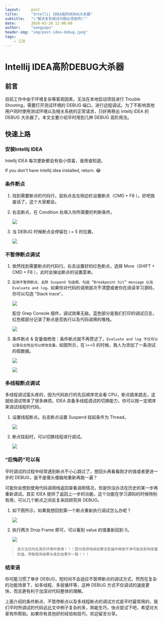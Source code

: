 ```yaml
---
layout:     post
title:      "Intellij IDEA高阶DEBUG大杀器"
subtitle:   "\"解决复杂调试问题必须良药\""
date:       2020-03-28 12:00:00
author:     "wangyapu"
header-img: "img/post-idea-debug.jpeg"
tags:
    - 工具
---
```


# Intellij IDEA高阶DEBUG大杀器

## 前言

目前工作中由于环境复杂等客观因素，无法在本地启动项目进行 Trouble Shooting，需要打开测试环境的 DEBUG 端口，进行远程调试。为了不影响其他用户同时使用测试环境以及相关系统的正常请求，只好再祭出 Intellij IDEA 的 DEBUG 大杀器了。本文主要介绍平时用到几种 DEBUG 高阶用法。

## 快速上路

### 安装Intellij IDEA

Intellij IDEA 每次更新都会有些小惊喜，谁用谁知道。

If you don't have intellij idea installed, return. 😂

### 条件断点

1. 找到需要断点的代码行，鼠标点击左侧边栏设置断点（CMD + F8 ）。好吧我废话了，这个大家都会。
2. 右击断点，在 Condition 处填入你所需要的判断条件。

    ![](http://wangyapu.iocoder.cn/15864909588043.jpg)

3. 当 DEBUG 时候断点会停留在 i = 5 的位置。

    ![](http://wangyapu.iocoder.cn/15864906470601.jpg)
 

### 不暂停断点调试

1. 依然找到需要断点的代码行。右击设置好的红色断点，选择 More（SHIFT + CMD + F8 ），此时会弹出断点的设置菜单。

2. `启用不暂停断点，去除 Suspend 勾选框，勾选 “Breakpoint hit” message 以及 Evaluate and log。`如果你对代码的调用层次不清楚或者你在阅读学习源码，你可以勾选 “Stack trace”，

    ![](http://wangyapu.iocoder.cn/15866666619415.jpg)

    配合 Grep Console 插件，调试效果无敌。蓝色部分是我们打印的调试日志，红色框部分记录了断点是否执行以及代码调用的堆栈。

    ![](http://wangyapu.iocoder.cn/15866667689018.jpg)

3. 条件断点 & 变量值修改：条件断点就不再赘述了，`Evaluate and log 不仅可以记录日志而且可以修改变量。`如图所示，在 i==5 的时候，我人为添加了一条测试的假数据。

    ![](http://wangyapu.iocoder.cn/15866676874067.jpg)

    ![](http://wangyapu.iocoder.cn/15866678334658.jpg)

### 多线程断点调试

多线程调试蛮头疼的，因为代码执行的先后顺序完全看 CPU，断点跳来跳去，这就给调试带来了很多麻烦。IDEA 具备多线程调试的切换能力，你可以按一定顺序来调试线程的代码。

1. 设置线程断点。右击断点设置 Suspend 挂起条件为 Thread。

    ![](http://wangyapu.iocoder.cn/15866759835238.jpg)

2. 断点挂起时，可以切换线程进行调试。

    ![](http://wangyapu.iocoder.cn/15866767894973.jpg)

### “后悔药”可以有

平时调试的过程中经常遇到断点不小心跳过了，想回头再看看刚才的值或者更进一步的 DEBUG，是不是傻头傻脑地重新再跑一遍？

可能你会想到使用代码调用栈返回查看调用情况，但是你没办法在历史的某一步再重新调试。其实 IDEA 提供了返回上一步的功能，这个功能在学习源码的时候特别有用，可以几个断点之间反复来回研究并 DEBUG。

1. 如下图所示，如果我想回到第一个断点重新执行调试怎么办呢？

    ![](http://wangyapu.iocoder.cn/15866784918277.jpg)

2. 执行两次 Drop Frame 即可，可以看到 value 的值重新回到 0。

    ![](http://wangyapu.iocoder.cn/15866785893517.jpg)

> `该方法切勿在真实环境中使用！！！因为丢弃栈帧如果没有操作释放干净可能会影响变量的值，导致程序结果与真实结果不一致！！！`

### 结束语

你可能习惯了单步 DEBUG，短时间不会适应不暂停断点的调试方式，然而在复杂的功能场景下，如多线程、多层循环等，这种 DEBUG 方式不仅调试的速度更快，而且更有利于加深对代码整体的理解。

上面介绍的条件断点、不暂停断点以及多线程断点的调试方式是平时最常用的，我们平时所调试的代码远比文中例子复杂的多，熟能生巧，快点尝试下吧，希望对大家有所帮助。如果你有其他好的经验和技巧，欢迎留言分享。

